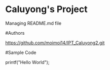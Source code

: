 # Caluyong's Project

Managing README.md file

#Authors

https://github.com/moimoi14/IPT_Caluyong2.git

#Sample Code

printf("Hello World");

